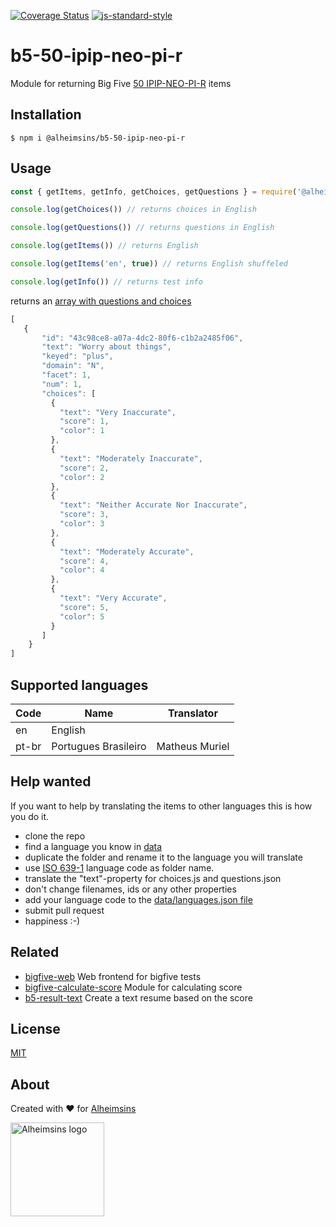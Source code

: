 [![Coverage Status](https://coveralls.io/repos/Alheimsins/b5-50-ipip-neo-pi-r/badge.svg?branch=master&service=github)](https://coveralls.io/github/Alheimsins/b5-50-ipip-neo-pi-r?branch=master)
[![js-standard-style](https://img.shields.io/badge/code%20style-standard-brightgreen.svg?style=flat)](https://github.com/feross/standard)

# b5-50-ipip-neo-pi-r

Module for returning Big Five [50 IPIP-NEO-PI-R](https://ipip.ori.org/newNEODomainsKey.htm) items

## Installation

```
$ npm i @alheimsins/b5-50-ipip-neo-pi-r
```

## Usage

```JavaScript
const { getItems, getInfo, getChoices, getQuestions } = require('@alheimsins/b5-50-ipip-neo-pi-r')

console.log(getChoices()) // returns choices in English

console.log(getQuestions()) // returns questions in English

console.log(getItems()) // returns English

console.log(getItems('en', true)) // returns English shuffeled

console.log(getInfo()) // returns test info
```

returns an [array with questions and choices](examples/items-en.json)

```JavaScript
[
   {
       "id": "43c98ce8-a07a-4dc2-80f6-c1b2a2485f06",
       "text": "Worry about things",
       "keyed": "plus",
       "domain": "N",
       "facet": 1,
       "num": 1,
       "choices": [
         {
           "text": "Very Inaccurate",
           "score": 1,
           "color": 1
         },
         {
           "text": "Moderately Inaccurate",
           "score": 2,
           "color": 2
         },
         {
           "text": "Neither Accurate Nor Inaccurate",
           "score": 3,
           "color": 3
         },
         {
           "text": "Moderately Accurate",
           "score": 4,
           "color": 4
         },
         {
           "text": "Very Accurate",
           "score": 5,
           "color": 5
         }
       ]
    }
]
```

## Supported languages

| Code | Name					| Translator	|
| ---- | ---------------------  | -------------	|
| en   | English				|				|
| pt-br| Portugues Brasileiro	| Matheus Muriel| (Required semantic review)

## Help wanted

If you want to help by translating the items to other languages this is how you do it.

- clone the repo
- find a language you know in [data](data)
- duplicate the folder and rename it to the language you will translate
- use [ISO 639-1](https://en.wikipedia.org/wiki/List_of_ISO_639-1_codes) language code as folder name.
- translate the "text"-property for choices.js and questions.json
- don't change filenames, ids or any other properties
- add your language code to the [data/languages.json file](data/languages.json)
- submit pull request
- happiness :-)

## Related

- [bigfive-web](https://github.com/rubynor/bigfive-web) Web frontend for bigfive tests
- [bigfive-calculate-score](https://github.com/Alheimsins/bigfive-calculate-score) Module for calculating score
- [b5-result-text](https://github.com/Alheimsins/b5-result-text) Create a text resume based on the score

## License

[MIT](LICENSE)

## About

Created with ❤ for [Alheimsins](https://alheimsins.net)

<img src="https://image.ibb.co/dPH08G/logo_black.png" alt="Alheimsins logo" height="150px" width="150px" />

